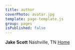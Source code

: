 ```yaml
---
title: author
coverPhoto: avatar.jpg
template: page-template.js
group: pages
isPublished: false
---
```


**Jake Scott** Nashville, TN [Home](/)
